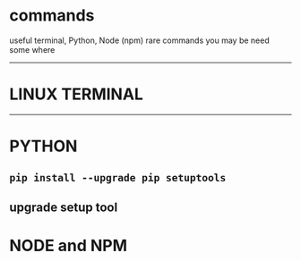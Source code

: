# commands
useful terminal, Python, Node (npm) rare commands you may be need some where

---
# LINUX TERMINAL
---
# PYTHON
## `pip install --upgrade pip setuptools`
upgrade setup tool
---
# NODE and NPM
